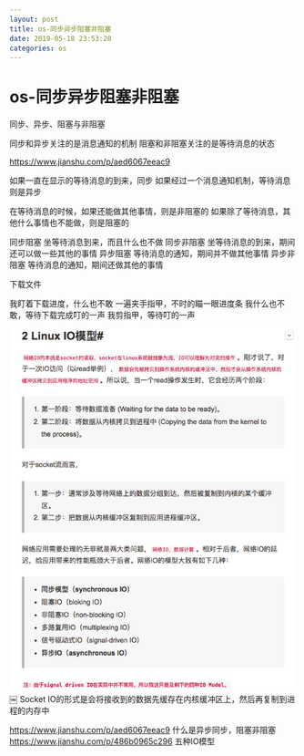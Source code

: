 ```yaml
--- 
layout: post 
title: os-同步异步阻塞非阻塞 
date: 2019-05-18 23:53:20 
categories: os 
---
```

# os-同步异步阻塞非阻塞
同步、异步、阻塞与非阻塞

同步和异步关注的是消息通知的机制
阻塞和非阻塞关注的是等待消息的状态

https://www.jianshu.com/p/aed6067eeac9

如果一直在显示的等待消息的到来，同步
如果经过一个消息通知机制，等待消息则是异步

在等待消息的时候，如果还能做其他事情，则是非阻塞的
如果除了等待消息，其他什么事情也不能做，则是阻塞的

同步阻塞 坐等待消息到来，而且什么也不做
同步非阻塞 坐等待消息的到来，期间还可以做一些其他的事情
异步阻塞 等待消息的通知，期间并不做其他事情
异步非阻塞  等待消息的通知，期间还做其他的事情

下载文件

我盯着下载进度，什么也不敢
一遍夹手指甲，不时的瞄一眼进度条
我什么也不敢，等待下载完成叮的一声
我剪指甲，等待叮的一声

![](/images/20190516184039259_1295285593.png)
￼
Socket IO的形式是会将接收到的数据先缓存在内核缓冲区上，然后再复制到进程的内存中


https://www.jianshu.com/p/aed6067eeac9 什么是异步同步，阻塞非阻塞
https://www.jianshu.com/p/486b0965c296 五种IO模型
